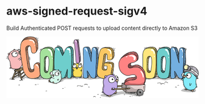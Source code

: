 # aws-signed-request-sigv4
Build Authenticated POST requests to upload content directly to Amazon S3

![](https://github.com/ashleymcnamara/gophers/blob/master/COMING_SOON_GOPHER.png)
